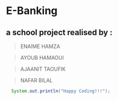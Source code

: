 # E-Banking 
## a school project realised by :
> ENAIME HAMZA

> AYOUB HAMAOUI

> AJAANIT TAOUFIK

> NAFAR BILAL

```java
  System.out.println("Happy Coding!!!");
```

